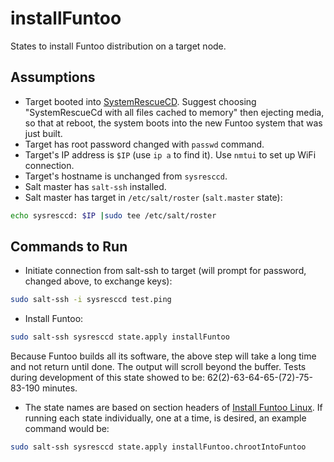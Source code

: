 # installFuntoo
States to install Funtoo distribution on a target node.

## Assumptions
* Target booted into [SystemRescueCD].  Suggest choosing
"SystemRescueCd with all files cached to memory" then ejecting media,
so that at reboot, the system boots into the new Funtoo system that
was just built.
* Target has root password changed with `passwd` command.
* Target's IP address is `$IP` (use `ip a` to find it).  Use `nmtui`
to set up WiFi connection.
* Target's hostname is unchanged from `sysresccd`.
* Salt master has `salt-ssh` installed.
* Salt master has target in `/etc/salt/roster` (`salt.master` state):
```sh
echo sysresccd: $IP |sudo tee /etc/salt/roster
```

## Commands to Run
* Initiate connection from salt-ssh to target (will prompt for password,
changed above, to exchange keys):
```sh
sudo salt-ssh -i sysresccd test.ping
```
* Install Funtoo:
```sh
sudo salt-ssh sysresccd state.apply installFuntoo
```
Because Funtoo builds all its software, the above step will take a long
time and not return until done.  The output will scroll beyond the
buffer.  Tests during development of this state showed to be:
        62(2)-63-64-65-(72)-75-83-190
minutes.
* The state names are based on section headers of [Install Funtoo Linux].
If running each state individually, one at a time, is desired, an
example command would be:
```sh
sudo salt-ssh sysresccd state.apply installFuntoo.chrootIntoFuntoo
```

[SystemRescueCD]: http://build.funtoo.org/distfiles/sysresccd/
[Install Funtoo Linux]: http://www.funtoo.org/Install
